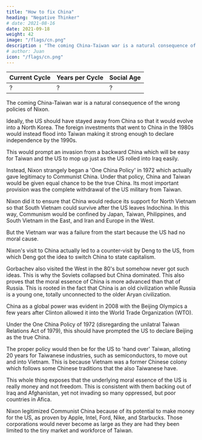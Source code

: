 ```yaml
---
title: "How to fix China"
heading: "Negative Thinker"
# date: 2021-08-16
date: 2021-09-18
weight: 42
image: "/flags/cn.png"
description : "The coming China-Taiwan war is a natural consequence of the wrong policies of Nixon"
# author: Juan
icon: "/flags/cn.png"
---
```




Current Cycle | Years per Cycle | Social Age
--- | --- | ---
? | ? | ? 


The coming China-Taiwan war is a natural consequence of the wrong policies of Nixon.

Ideally, the US should have stayed away from China so that it would evolve into a North Korea. The foreign investments that went to China in the 1980s would instead flood into Taiwan making it strong enough to declare independence by the 1990s. 

This would prompt an invasion from a backward China which will be easy for Taiwan and the US to mop up just as the US rolled into Iraq easily. 

Instead, Nixon strangely began a 'One China Policy' in 1972 which actually gave legitimacy to Communist China. Under that policy, China and Taiwan would be given equal chance to be the true China. Its most important provision was the complete withdrawal of the US military from Taiwan.

Nixon did it to ensure that China would reduce its support for North Vietnam so that South Vietnam could survive after the US leaves Indochina. In this way, Communism would be confined by Japan, Taiwan, Philippines, and South Vietnam in the East, and Iran and Europe in the West. 

But the Vietnam war was a failure from the start because the US had no moral cause. 

Nixon's visit to China actually led to a counter-visit by Deng to the US, from which Deng got the idea to switch China to state capitalism. 

Gorbachev also visited the West in the 80's but somehow never got such ideas. This is why the Soviets collapsed but China dominated. This also proves that the moral essence of China is more advanced than that of Russia. This is rooted in the fact that China is an old civilization while Russia is a young one, totally unconnected to the older Aryan civilization.

China as a global power was evident in 2008 with the Beijing Olympics a few years after Clinton allowed it into the World Trade Organization (WTO). 

Under the One China Policy of 1972 (disregarding the unilatral Taiwan Relations Act of 1979), this should have prompted the US to declare Beijing as the true China. 

The proper policy would then be for the US to 'hand over' Taiwan, alloting 20 years for Taiwanese industries, such as semiconductors, to move out and into Vietnam. This is because Vietnam was a former Chinese colony which follows some Chinese traditions that the also Taiwanese have.

This whole thing exposes that the underlying moral essence of the US is really money and not freedom. This is consistent with them backing out of Iraq and Afghanistan, yet not invading so many oppressed, but poor countries in Afica. 

Nixon legitimized Communist China because of its potential to make money for the US, as proven by Apple, Intel, Ford, Nike, and Starbucks. Those corporations would never become as large as they are had they been limited to the tiny market and workforce of Taiwan.